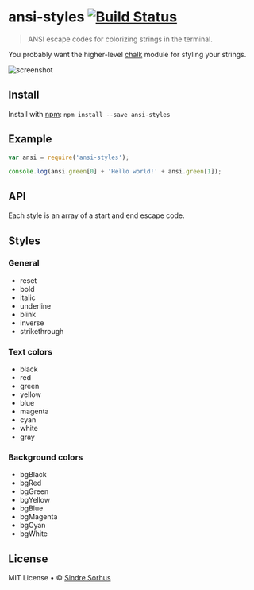 # ansi-styles [![Build Status](https://secure.travis-ci.org/sindresorhus/ansi-styles.png?branch=master)](http://travis-ci.org/sindresorhus/ansi-styles)

> ANSI escape codes for colorizing strings in the terminal.

You probably want the higher-level [chalk](https://github.com/sindresorhus/chalk) module for styling your strings.

![screenshot](screenshot.png)


## Install

Install with [npm](https://npmjs.org/package/ansi-styles): `npm install --save ansi-styles`


## Example

```js
var ansi = require('ansi-styles');

console.log(ansi.green[0] + 'Hello world!' + ansi.green[1]);
```

## API

Each style is an array of a start and end escape code.


## Styles

### General

- reset
- bold
- italic
- underline
- blink
- inverse
- strikethrough

### Text colors

- black
- red
- green
- yellow
- blue
- magenta
- cyan
- white
- gray

### Background colors

- bgBlack
- bgRed
- bgGreen
- bgYellow
- bgBlue
- bgMagenta
- bgCyan
- bgWhite


## License

MIT License • © [Sindre Sorhus](http://sindresorhus.com)
